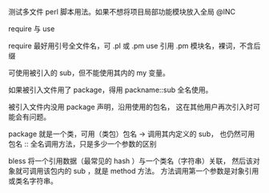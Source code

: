 测试多文件 perl 脚本用法。如果不想将项目局部功能模块放入全局 @INC

require 与 use

require 最好用引号全文件名，可 .pl 或 .pm
use 引用 .pm 模块名，裸词，不含后缀

可使用被引入的 sub，但不能使用其内的 my 变量。

如果被引入文件用了 package，得用 packname::sub 全名使用。

被引入文件内没用 package 声明，沿用使用的包名，
这在其他用户再次引入时可能会有问题。

package 就是一个类，可用（类包）包名 -> 调用其内定义的 sub，
也仍然可用包名 :: 全名调用方法，只是多少一个参数的区别

bless 将一个引用数据（最常见的 hash ）与一个类名（字符串）关联，
然后该对象就可调用该包内的 sub ，就是 method 方法。
方法调用第一个参数是对象引用或类名字符串。
